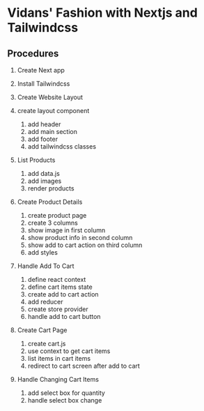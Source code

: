 # Vidans' Fashion with Nextjs and Tailwindcss

## Procedures

1. Create Next app
2. Install Tailwindcss

3. Create Website Layout

4. create layout component

   1. add header
   2. add main section
   3. add footer
   4. add tailwindcss classes

5. List Products

   1. add data.js
   2. add images
   3. render products

6. Create Product Details

   1. create product page
   2. create 3 columns
   3. show image in first column
   4. show product info in second column
   5. show add to cart action on third column
   6. add styles

7. Handle Add To Cart
   1. define react context
   2. define cart items state
   3. create add to cart action
   4. add reducer
   5. create store provider
   6. handle add to cart button
8. Create Cart Page

   1. create cart.js
   2. use context to get cart items
   3. list items in cart items
   4. redirect to cart screen after add to cart

9. Handle Changing Cart Items
   1. add select box for quantity
   2. handle select box change
